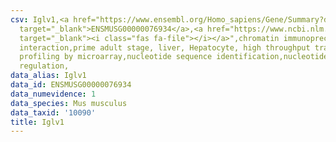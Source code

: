 ```yaml
---
csv: Iglv1,<a href="https://www.ensembl.org/Homo_sapiens/Gene/Summary?db=core;g=ENSMUSG00000076934"
  target="_blank">ENSMUSG00000076934</a>,<a href="https://www.ncbi.nlm.nih.gov/pubmed/23834426"
  target="_blank"><i class="fas fa-file"></i></a>",chromatin immunoprecipitation assay,direct
  interaction,prime adult stage, liver, Hepatocyte, high throughput transcription
  profiling by microarray,nucleotide sequence identification,nucleotide sequence identification,transcriptional
  regulation,
data_alias: Iglv1
data_id: ENSMUSG00000076934
data_numevidence: 1
data_species: Mus musculus
data_taxid: '10090'
title: Iglv1
---
```

